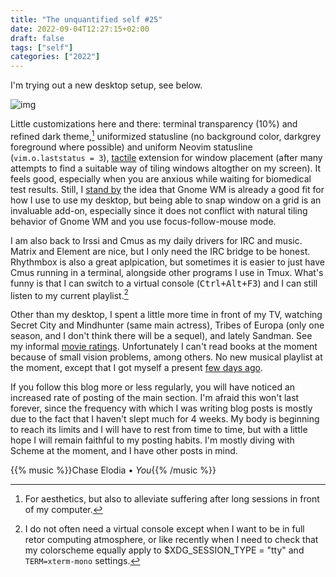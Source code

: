 ```yaml
---
title: "The unquantified self #25"
date: 2022-09-04T12:27:15+02:00
draft: false
tags: ["self"]
categories: ["2022"]
---
```


I'm trying out a new desktop setup, see below.

![img](/img/2022-09-04-12-28-07.png)

Little customizations here and there: terminal transparency (10%) and refined dark theme,[^1] uniformized statusline (no background color, darkgrey foreground where possible) and uniform Neovim statusline (`vim.o.laststatus = 3`), [tactile] extension for window placement (after many attempts to find a suitable way of tiling windows altogther on my screen). It feels good, especially when you are anxious while waiting for biomedical test results. Still, I [stand by] the idea that Gnome WM is already a good fit for how I use to use my desktop, but being able to snap window on a grid is an invaluable add-on, especially since it does not conflict with natural tiling behavior of Gnome WM and you use focus-follow-mouse mode.

I am also back to Irssi and Cmus as my daily drivers for IRC and music. Matrix and Element are nice, but I only need the IRC bridge to be honest. Rhythmbox is also a great aplpication, but sometimes it is easier to just have Cmus running in a terminal, alongside other programs I use in Tmux. What's funny is that I can switch to a virtual console (<kbd>Ctrl+Alt+F3</kbd>) and I can still listen to my current playlist.[^2]

Other than my desktop, I spent a little more time in front of my TV, watching Secret City and Mindhunter (same main actress), Tribes of Europa (only one season, and I don't think there will be a sequel), and lately Sandman. See my informal [movie ratings]. Unfortunately I can't read books at the moment because of small vision problems, among others. No new musical playlist at the moment, except that I got myself a present [few days ago].

If you follow this blog more or less regularly, you will have noticed an increased rate of posting of the main section. I'm afraid this won't last forever, since the frequency with which I was writing blog posts is mostly due to the fact that I haven't slept much for 4 weeks. My body is beginning to reach its limits and I will have to rest from time to time, but with a little hope I will remain faithful to my posting habits. I'm mostly diving with Scheme at the moment, and I have other posts in mind.

{{% music %}}Chase Elodia • _You_{{% /music %}}

[tactile]: https://extensions.gnome.org/extension/4548/tactile/
[stand by]: /post/how-to-do-without-wm/
[movie ratings]: /movies/
[few days ago]: /micro/2022-08-23-13-56-00/

[^1]: For aesthetics, but also to alleviate suffering after long sessions in front of my computer.
[^2]: I do not often need a virtual console except when I want to be in full retor computing atmosphere, or like recently when I need to check that my colorscheme equally apply to $XDG_SESSION_TYPE = "tty" and `TERM=xterm-mono` settings.
